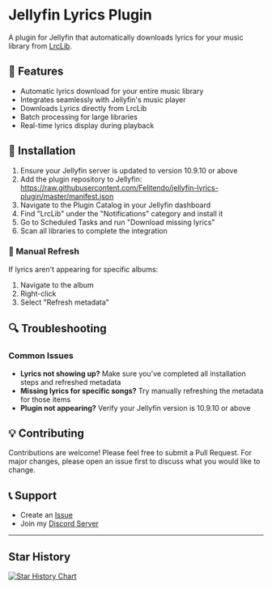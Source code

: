 # Jellyfin Lyrics Plugin

A plugin for Jellyfin that automatically downloads lyrics for your music library from [LrcLib](https://lrclib.net).

## 🎵 Features

- Automatic lyrics download for your entire music library
- Integrates seamlessly with Jellyfin's music player
- Downloads Lyrics directly from LrcLib
- Batch processing for large libraries
- Real-time lyrics display during playback

## 🚀 Installation

1. Ensure your Jellyfin server is updated to version 10.9.10 or above
2. Add the plugin repository to Jellyfin: https://raw.githubusercontent.com/Felitendo/jellyfin-lyrics-plugin/master/manifest.json
3. Navigate to the Plugin Catalog in your Jellyfin dashboard
4. Find "LrcLib" under the "Notifications" category and install it
5. Go to Scheduled Tasks and run "Download missing lyrics"
6. Scan all libraries to complete the integration

### 📝 Manual Refresh
If lyrics aren't appearing for specific albums:
1. Navigate to the album
2. Right-click
3. Select "Refresh metadata"

## 🔍 Troubleshooting

### Common Issues
- **Lyrics not showing up?** Make sure you've completed all installation steps and refreshed metadata
- **Missing lyrics for specific songs?** Try manually refreshing the metadata for those items
- **Plugin not appearing?** Verify your Jellyfin version is 10.9.10 or above

## 💡 Contributing

Contributions are welcome! Please feel free to submit a Pull Request. For major changes, please open an issue first to discuss what you would like to change.

## 📞 Support

- Create an [Issue](https://github.com/yourusername/jellyfin-lyrics-plugin/issues)
- Join my [Discord Server](https://dsc.gg/felitendo)

---

## Star History

<a href="https://star-history.com/#Felitendo/jellyfin-lyrics-plugin&Date">
 <picture>
   <source media="(prefers-color-scheme: dark)" srcset="https://api.star-history.com/svg?repos=Felitendo/jellyfin-lyrics-plugin&type=Date&theme=dark" />
   <source media="(prefers-color-scheme: light)" srcset="https://api.star-history.com/svg?repos=Felitendo/jellyfin-lyrics-plugin&type=Date" />
   <img alt="Star History Chart" src="https://api.star-history.com/svg?repos=Felitendo/jellyfin-lyrics-plugin&type=Date" />
 </picture>
</a>
